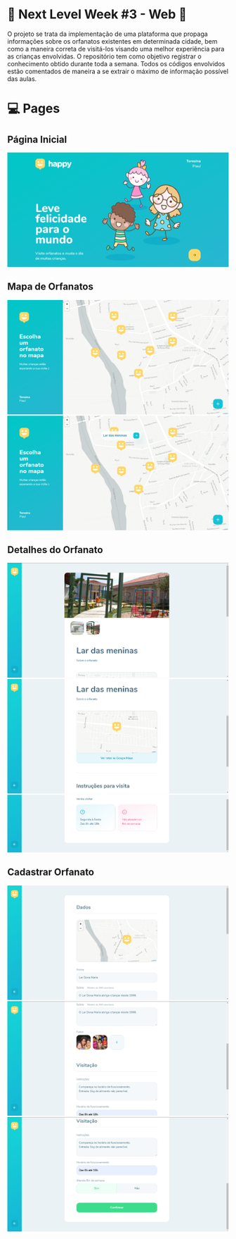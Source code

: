 # :rocket: Next Level Week #3 - Web :beginner:

O projeto se trata da implementação de uma plataforma que propaga informações sobre os orfanatos existentes em determinada cidade, bem como a maneira correta de visitá-los visando uma melhor experiência para as crianças envolvidas.
O repositório tem como objetivo registrar o conhecimento obtido durante toda a semana. Todos os códigos envolvidos estão comentados de maneira a se extrair o máximo de informação possível das aulas.

# :computer: Pages

## Página Inicial
![Screenshot](src/assets/prints/Landing.PNG)

## Mapa de Orfanatos
![Screenshot](src/assets/prints/OrphanagesMap_01.PNG)
![Screenshot](src/assets/prints/OrphanagesMap_02.PNG)

## Detalhes do Orfanato
![Screenshot](src/assets/prints/OrphanagesDetails_01.PNG)
![Screenshot](src/assets/prints/OrphanagesDetails_02.PNG)
![Screenshot](src/assets/prints/OrphanagesDetails_03.PNG)

## Cadastrar Orfanato
![Screenshot](src/assets/prints/CreateOrphanage_01.PNG)
![Screenshot](src/assets/prints/CreateOrphanage_02.PNG)
![Screenshot](src/assets/prints/CreateOrphanage_03.PNG)